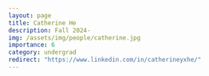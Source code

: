 ```yaml
---
layout: page
title: Catherine He
description: Fall 2024-
img: /assets/img/people/catherine.jpg
importance: 6
category: undergrad
redirect: "https://www.linkedin.com/in/catherineyxhe/"
---
```

